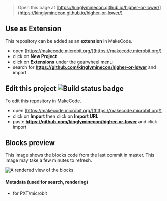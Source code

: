 
> Open this page at [https://kinglyminecon.github.io/higher-or-lower/](https://kinglyminecon.github.io/higher-or-lower/)

## Use as Extension

This repository can be added as an **extension** in MakeCode.

* open [https://makecode.microbit.org/](https://makecode.microbit.org/)
* click on **New Project**
* click on **Extensions** under the gearwheel menu
* search for **https://github.com/kinglyminecon/higher-or-lower** and import

## Edit this project ![Build status badge](https://github.com/kinglyminecon/higher-or-lower/workflows/MakeCode/badge.svg)

To edit this repository in MakeCode.

* open [https://makecode.microbit.org/](https://makecode.microbit.org/)
* click on **Import** then click on **Import URL**
* paste **https://github.com/kinglyminecon/higher-or-lower** and click import

## Blocks preview

This image shows the blocks code from the last commit in master.
This image may take a few minutes to refresh.

![A rendered view of the blocks](https://github.com/kinglyminecon/higher-or-lower/raw/master/.github/makecode/blocks.png)

#### Metadata (used for search, rendering)

* for PXT/microbit
<script src="https://makecode.com/gh-pages-embed.js"></script><script>makeCodeRender("{{ site.makecode.home_url }}", "{{ site.github.owner_name }}/{{ site.github.repository_name }}");</script>
